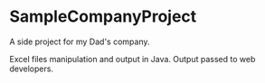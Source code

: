 # SampleCompanyProject
A side project for my Dad's company.

Excel files manipulation and output in Java. Output passed to web developers.
